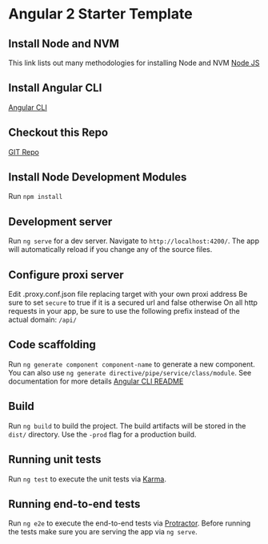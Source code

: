 # Angular 2 Starter Template

## Install Node and NVM
  This link lists out many methodologies for installing Node and NVM
  [Node JS](https://gist.github.com/isaacs/579814)
  
## Install Angular CLI
  [Angular CLI](https://github.com/angular/angular-cli)

## Checkout this Repo
  [GIT Repo](https://github.com/luna-red/angular2-starter-template.git)
  
## Install Node Development Modules
  Run `npm install`
  
## Development server
  Run `ng serve` for a dev server. 
  Navigate to `http://localhost:4200/`. 
  The app will automatically reload if you change any of the source files.
  
## Configure proxi server
  Edit .proxy.conf.json file replacing target with your own proxi address
  Be sure to set `secure` to true if it is a secured url and false otherwise
  On all http requests in your app, be sure to use the following prefix instead of the actual domain:
  `/api/` 

## Code scaffolding
  Run `ng generate component component-name` to generate a new component. 
  You can also use `ng generate directive/pipe/service/class/module`.
  See documentation for more details [Angular CLI README](https://github.com/angular/angular-cli/blob/master/README.md)

## Build
  Run `ng build` to build the project. 
  The build artifacts will be stored in the `dist/` directory. 
  Use the `-prod` flag for a production build.

## Running unit tests
  Run `ng test` to execute the unit tests via [Karma](https://karma-runner.github.io).

## Running end-to-end tests
  Run `ng e2e` to execute the end-to-end tests via [Protractor](http://www.protractortest.org/).
  Before running the tests make sure you are serving the app via `ng serve`.
